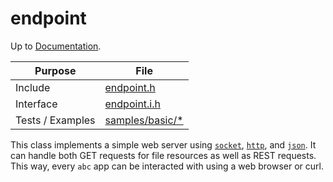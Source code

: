 # endpoint

Up to [Documentation](../README.md).

Purpose          | File
---------------- | ----
Include          | [endpoint.h](../../src/endpoint.h)
Interface        | [endpoint.i.h](../../src/endpoint.i.h)
Tests / Examples | [samples/basic/*](../../samples/basic/main.cpp)

This class implements a simple web server using [`socket`](socket.md), [`http`](http.md), and [`json`](json.md).
It can handle both GET requests for file resources as well as REST requests.
This way, every `abc` app can be interacted with using a web browser or curl.
